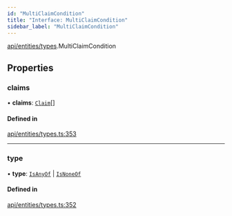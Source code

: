 ```yaml
---
id: "MultiClaimCondition"
title: "Interface: MultiClaimCondition"
sidebar_label: "MultiClaimCondition"
---
```


[api/entities/types](../../../../../modules/API/Entities/Types/Types.md).MultiClaimCondition

## Properties

### claims

• **claims**: [`Claim`](../../../../../modules/API/Entities/Types/Types.md#claim)[]

#### Defined in

[api/entities/types.ts:353](https://github.com/PolymeshAssociation/polymesh-sdk/blob/fedc4714f/src/api/entities/types.ts#L353)

___

### type

• **type**: [`IsAnyOf`](../../../../../enums/API/Entities/Types/ConditionType/ConditionType.md#isanyof) \| [`IsNoneOf`](../../../../../enums/API/Entities/Types/ConditionType/ConditionType.md#isnoneof)

#### Defined in

[api/entities/types.ts:352](https://github.com/PolymeshAssociation/polymesh-sdk/blob/fedc4714f/src/api/entities/types.ts#L352)
